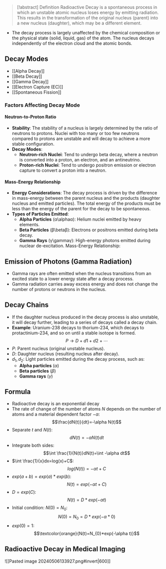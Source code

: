 > [!abstract] Definition
>  Radioactive Decay is a spontaneous process in which an unstable atomic nucleus loses energy by emitting radiation. This results in the transformation of the original nucleus (parent) into a new nucleus (daughter), which may be a different element.

- The decay process is largely unaffected by the chemical composition or the physical state (solid, liquid, gas) of the atom. The nucleus decays independently of the electron cloud and the atomic bonds.
## Decay Modes
- [[Alpha Decay]]
- [[Beta Decay]]
- [[Gamma Decay]]
- [[Electron Capture (EC)]]
- [[Spontaneous Fission]]
### Factors Affecting Decay Mode
#### Neutron-to-Proton Ratio
- **Stability**: The stability of a nucleus is largely determined by the ratio of neutrons to protons. Nuclei with too many or too few neutrons compared to protons are unstable and will decay to achieve a more stable configuration.
- **Decay Modes**:
    - **Neutron-rich Nuclei**: Tend to undergo beta decay, where a neutron is converted into a proton, an electron, and an antineutrino.
    - **Proton-rich Nuclei**: Tend to undergo positron emission or electron capture to convert a proton into a neutron.
#### Mass-Energy Relationship
- **Energy Considerations**: The decay process is driven by the difference in mass-energy between the parent nucleus and the products (daughter nucleus and emitted particles). The total energy of the products must be less than the energy of the parent for the decay to be spontaneous.
- **Types of Particles Emitted**:
    - **Alpha Particles** (α\alphaα): Helium nuclei emitted by heavy elements.
    - **Beta Particles** (β\betaβ): Electrons or positrons emitted during beta decay.
    - **Gamma Rays** (γ\gammaγ): High-energy photons emitted during nuclear de-excitation. Mass-Energy Relationship:
## Emission of Photons (Gamma Radiation)
- Gamma rays are often emitted when the nucleus transitions from an excited state to a lower energy state after a decay process.
- Gamma radiation carries away excess energy and does not change the number of protons or neutrons in the nucleus.
## Decay Chains
- If the daughter nucleus produced in the decay process is also unstable, it will decay further, leading to a series of decays called a decay chain.
- **Example**: Uranium-238 decays to thorium-234, which decays to protactinium-234, and so on until a stable isotope is formed.
$$P→D+d1​+d2​+⋯$$
- $P$: Parent nucleus (original unstable nucleus).
- $D$: Daughter nucleus (resulting nucleus after decay).
- $d_{1},d_{2}$: Light particles emitted during the decay process, such as:
    - **Alpha particles** ($\alpha$)
    - **Beta particles** ($\beta$)
    - **Gamma rays** ($\gamma$)

## Formula
- Radioactive decay is an exponential decay
- The rate of change of the number of atoms $N$ depends on the number of atoms and a material dependent factor $-\alpha$:$$\frac{dN(t)}{dt}=-\alpha N(t)$$
- Separate $t$ and $N(t)$:$$dN(t)=-\alpha N(t)dt$$
- Integrate both sides: $$\int \frac{1}{N(t)}dN(t)=\int -\alpha dt$$
- $\int \frac{1}{x}dx=log(x)+C$:  $$log(N(t))=-\alpha t+C$$
- $exp(a+b)=exp(a)*exp(b)$:$$N(t)=exp(-\alpha t+C)$$
- $D=exp(C)$:$$N(t)=D*exp(-\alpha t)$$
- Initial condition: $N(0)=N_{0}$: $$N(0)=N_{0}=D*exp(-\alpha *0)$$
- $exp(0)=1$:$$\textcolor{orange}{N(t)=N_{0}*exp(-\alpha t)}$$
## Radioactive Decay in Medical Imaging
![[Pasted image 20240506133927.png#invert|600]]
